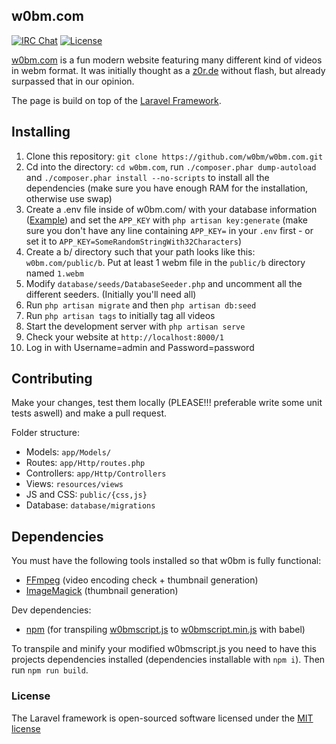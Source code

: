 ## w0bm.com

[![IRC Chat](https://img.shields.io/badge/chat-irc-green.svg)](https://webirc.n0xy.net/?join=%23w0bm)
[![License](https://poser.pugx.org/laravel/framework/license.svg)](https://packagist.org/packages/laravel/framework)

[w0bm.com](https://w0bm.com) is a fun modern website featuring many different kind of videos in webm format. It was initially thought as a [z0r.de](http://z0r.de) without flash, but already surpassed that in our opinion.

The page is build on top of the [Laravel Framework](https://laravel.com).

## Installing

1. Clone this repository: `git clone https://github.com/w0bm/w0bm.com.git`
2. Cd into the directory: `cd w0bm.com`, run `./composer.phar dump-autoload` and `./composer.phar install --no-scripts` to install all the dependencies (make sure you have enough RAM for the installation, otherwise use swap)
3. Create a .env file inside of w0bm.com/ with your database information ([Example](https://github.com/laravel/laravel/blob/master/.env.example)) and set the `APP_KEY` with `php artisan key:generate` (make sure you don't have any line containing `APP_KEY=` in your `.env` first - or set it to `APP_KEY=SomeRandomStringWith32Characters`)
4. Create a b/ directory such that your path looks like this: `w0bm.com/public/b`. Put at least 1 webm file in the `public/b` directory named `1.webm`
5. Modify `database/seeds/DatabaseSeeder.php` and uncomment all the different seeders. (Initially you'll need all)
6. Run `php artisan migrate` and then `php artisan db:seed`
7. Run `php artisan tags` to initially tag all videos
8. Start the development server with `php artisan serve`
9. Check your website at `http://localhost:8000/1`
10. Log in with Username=admin and Password=password

## Contributing

Make your changes, test them locally (PLEASE!!! preferable write some unit tests aswell) and make a pull request.

Folder structure:  
- Models: `app/Models/`
- Routes: `app/Http/routes.php`
- Controllers: `app/Http/Controllers`
- Views: `resources/views`
- JS and CSS: `public/{css,js}`
- Database: `database/migrations`

## Dependencies

You must have the following tools installed so that w0bm is fully functional:
- [FFmpeg](https://github.com/FFmpeg/FFmpeg) (video encoding check + thumbnail generation)
- [ImageMagick](https://github.com/ImageMagick/ImageMagick) (thumbnail generation)

Dev dependencies:
- [npm](https://github.com/npm/npm) (for transpiling [w0bmscript.js](public/js/w0bmscript.js) to [w0bmscript.min.js](public/js/w0bmscript.min.js) with babel)

To transpile and minify your modified w0bmscript.js you need to have this projects dependencies installed (dependencies installable with `npm i`). Then run `npm run build`.

### License

The Laravel framework is open-sourced software licensed under the [MIT license](http://opensource.org/licenses/MIT)
